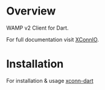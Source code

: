 # Overview
WAMP v2 Client for Dart.

For full documentation visit [XConnIO](https://www.xconn.io).

# Installation
For installation & usage [xconn-dart](https://xconn.io/xconn/dart/)
